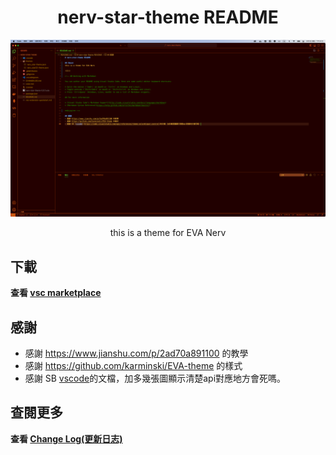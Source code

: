 <h1 align="center"><b>nerv-star-theme README</b></h1>
<p align="center">
    <img width="1920px" src="./public/show01.png" >
</p>


<p align="center">this is a theme for EVA Nerv</p>
<p align="center"></p>


## 下載
**查看 [vsc marketplace](https://marketplace.visualstudio.com/items?itemName=AnsonCar.nerv-star-theme)**


## 感謝
- 感謝 https://www.jianshu.com/p/2ad70a891100 的教學  
- 感謝 https://github.com/karminski/EVA-theme 的樣式
- 感謝 SB [vscode](https://code.visualstudio.com/api/references/theme-color#input-control)的文檔，加多幾張圖顯示清楚api對應地方會死嗎。

## 查閱更多
**查看 [Change Log(更新日志)](doc/changelog.md)**
